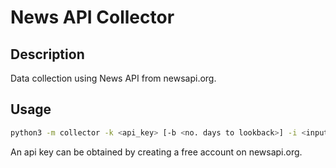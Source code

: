 # News API Collector

## Description
Data collection using News API from newsapi.org.

## Usage
```bash
python3 -m collector -k <api_key> [-b <no. days to lookback>] -i <input_file> -o <output_dir>
```
An api key can be obtained by creating a free account on newsapi.org.